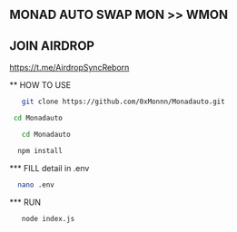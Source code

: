 ## MONAD AUTO SWAP MON >> WMON

## JOIN AIRDROP
https://t.me/AirdropSyncReborn

** HOW TO USE
```bash
   git clone https://github.com/0xMonnn/Monadauto.git
   ```
  ```bash
   cd Monadauto
 ```
```bash
   cd Monadauto
 ```
 ```bash
   npm install
 ```

 *** FILL detail in .env
 ```bash
   nano .env
 ```

*** RUN
```bash
   node index.js
 ```